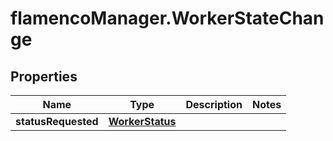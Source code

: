 # flamencoManager.WorkerStateChange

## Properties

Name | Type | Description | Notes
------------ | ------------- | ------------- | -------------
**statusRequested** | [**WorkerStatus**](WorkerStatus.md) |  | 


